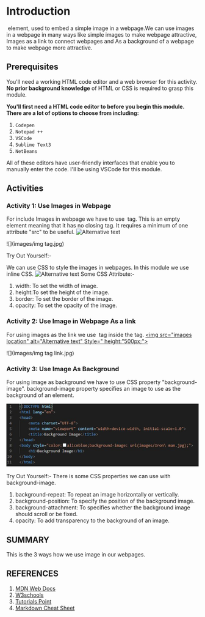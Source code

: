 # Introduction  

 <img> element, used to embed a simple image in a webpage.We can use images in a webpage in many ways like simple images to make webpage attractive, Images as a link to connect webpages and As a background of a webpage to make webpage more attractive.

## Prerequisites

You'll need a working HTML code editor and a web browser for this activity. **No prior background knowledge** of HTML or CSS is required to grasp this module.

**You'll first need a HTML code editor to before you begin this module. There are a lot of options to choose from including:**

1. `Codepen`
2. `Notepad ++`
3. `VSCode`
4. `Sublime Text3`
5. `NetBeans`

All of these editors have user-friendly interfaces that enable you to manually enter the code. I'll be using VSCode for this module.  

## Activities

### Activity 1: Use Images in Webpage

For include Images in webpage we have to use <img> tag. This is an empty element meaning that it has no closing tag. It requires a minimum of one attribute "src" to be useful.
 <img src="images location" alt="Alternative text">
 
![](images/img tag.jpg)


Try Out Yourself:-

We can use CSS to style the images in webpages. In this module we use inline CSS.
<img src="images location" alt="Alternative text" Style=" CSS Attribute">
Some CSS Attribute:-
1. width: To set the width of image.
2. height:To set the height of the image.
3. border: To set the border of the image.
4. opacity: To set the opacity of the image.

### Activity 2: Use Image in Webpage As a link

For using images as the link we use <img> tag inside the <a> tag.
  <a href="">
        <img src="images location" alt="Alternative text" Style=" height:"500px;">
    </a>

![](images/img tag link.jpg)


### Activity 3: Use Image As Background

For using image as background we have to use CSS property "background-image". background-image property specifies an image to use as the background of an element.

<body style="background-image:url("image address");">
  
  ![](images/bg_img.jpg)

Try Out Yourself:-
There is some CSS properties we can use with background-image.
1. background-repeat: To repeat an image horizontally or vertically.
2. background-position: To specify the position of the background image.
3. background-attachment: To specifies whether the background image should scroll or be fixed.
4. opacity: To add transparency to the background of an image.



## SUMMARY

This is the 3 ways how we use image in our webpages.

## REFERENCES

1. [MDN Web Docs](https://developer.mozilla.org/en-US/)
2. [W3schools](https://www.w3schools.com/)
3. [Tutorials Point](https://www.tutorialspoint.com/index.htm)
4. [Markdown Cheat Sheet](https://www.markdownguide.org/cheat-sheet/)


